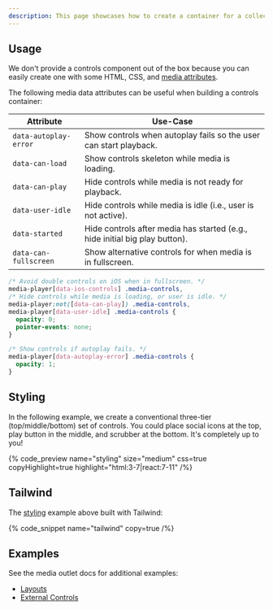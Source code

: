 ```yaml
---
description: This page showcases how to create a container for a collection of media controls.
---
```


## Usage

We don't provide a controls component out of the box because you can easily create one with
some HTML, CSS, and [media attributes](/docs/player/styling/references#media-attributes).

The following media data attributes can be useful when building a controls container:

| Attribute             | Use-Case                                                                    |
| --------------------- | --------------------------------------------------------------------------- |
| `data-autoplay-error` | Show controls when autoplay fails so the user can start playback.           |
| `data-can-load`       | Show controls skeleton while media is loading.                              |
| `data-can-play`       | Hide controls while media is not ready for playback.                        |
| `data-user-idle`      | Hide controls while media is idle (i.e., user is not active).               |
| `data-started`        | Hide controls after media has started (e.g., hide initial big play button). |
| `data-can-fullscreen` | Show alternative controls for when media is in fullscreen.                  |

```css {% copy=true %}
/* Avoid double controls on iOS when in fullscreen. */
media-player[data-ios-controls] .media-controls,
/* Hide controls while media is loading, or user is idle. */
media-player:not([data-can-play]) .media-controls,
media-player[data-user-idle] .media-controls {
  opacity: 0;
  pointer-events: none;
}

/* Show controls if autoplay fails. */
media-player[data-autoplay-error] .media-controls {
  opacity: 1;
}
```

## Styling

In the following example, we create a conventional three-tier (top/middle/bottom) set of controls. You
could place social icons at the top, play button in the middle, and scrubber at the bottom. It's
completely up to you!

{% code_preview name="styling" size="medium" css=true copyHighlight=true highlight="html:3-7|react:7-11" /%}

## Tailwind

The [styling](#styling) example above built with Tailwind:

{% code_snippet name="tailwind" copy=true /%}

## Examples

See the media outlet docs for additional examples:

- [Layouts](/docs/react/player/components/media/outlet#layouts)
- [External Controls](/docs/react/player/components/media/outlet#slotting)
